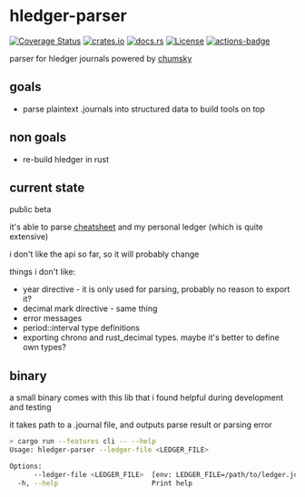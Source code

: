 # hledger-parser

[![Coverage Status](https://coveralls.io/repos/github/ngalaiko/hledger-parser/badge.svg?branch=master)](https://coveralls.io/github/ngalaiko/hledger-parser?branch=master)
[![crates.io](https://img.shields.io/crates/v/hledger-parser.svg)](https://crates.io/crates/hledger-parser)
[![docs.rs](https://docs.rs/hledger-parser/badge.svg)](https://docs.rs/hledger-parser)
[![License](https://img.shields.io/crates/l/hledger-parser.svg)](https://raw.githubusercontent.com/ngalaiko/hledger-parser/refs/heads/master/LICENSE)
[![actions-badge](https://github.com/ngalaiko/hledger-parser/actions/workflows/ci.yaml/badge.svg)](https://github.com/ngalaiko/hledger-parser/actions/workflows/ci.yaml)

parser for hledger journals powered by [chumsky][]

## goals

* parse plaintext .journals into structured data to build tools on top

## non goals

* re-build hledger in rust

## current state

public beta

it's able to parse [cheatsheet][] and my personal ledger (which is quite extensive)

i don't like the api so far, so it will probably change

things i don't like:

* year directive - it is only used for parsing, probably no reason to export it?
* decimal mark directive - same thing
* error messages
* period::interval type definitions
* exporting chrono and rust_decimal types. maybe it's better to define own types?

## binary

a small binary comes with this lib that i found helpful during development and testing

it takes path to a .journal file, and outputs parse result or parsing error

```sh
> cargo run --features cli -- --help
Usage: hledger-parser --ledger-file <LEDGER_FILE>

Options:
      --ledger-file <LEDGER_FILE>  [env: LEDGER_FILE=/path/to/ledger.journal]
  -h, --help                       Print help
```

[chumsky]: https://github.com/zesterer/chumsky
[cheatsheet]: ./examples/fixture/cheatsheet.journal
